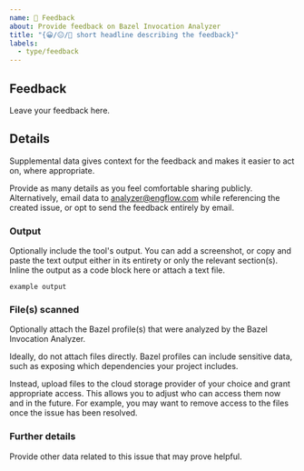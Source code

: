 ```yaml
---
name: 💬 Feedback
about: Provide feedback on Bazel Invocation Analyzer
title: "{😀/😐/🙁 short headline describing the feedback}"
labels:
  - type/feedback
---
```


## Feedback

Leave your feedback here.

## Details

Supplemental data gives context for the feedback and makes it easier to act on, where appropriate.

Provide as many details as you feel comfortable sharing publicly.
Alternatively, email data to <analyzer@engflow.com> while referencing the
created issue, or opt to send the feedback entirely by email.

### Output

Optionally include the tool's output. You can add a screenshot, or copy and paste the text output
either in its entirety or only the relevant section(s). Inline the output as a code block here or
attach a text file.

```
example output
```

### File(s) scanned

Optionally attach the Bazel profile(s) that were analyzed by the Bazel Invocation Analyzer.

Ideally, do not attach files directly. Bazel profiles can include sensitive data, such as exposing
which dependencies your project includes.

Instead, upload files to the cloud storage provider of your choice and grant appropriate access.
This allows you to adjust who can access them now and in the future. For example, you may want to
remove access to the files once the issue has been resolved.

### Further details

Provide other data related to this issue that may prove helpful.